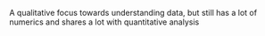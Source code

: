 A qualitative focus towards understanding data, but still has a lot of numerics and shares a lot with quantitative analysis
